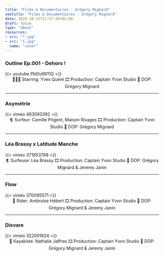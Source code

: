 ```yaml
---
title: "Films & Documentaires - Grégory Mignard"
seotitle: "Films & Documentaires - Grégory Mignard"
date: 2020-10-22T22:57:50+02:00
draft: false
type: "about"
resources:
- src: "*.jpg"
- src: "1.jpg"
  name: "cover"
---
```


### Outline Ep.001 - Dehors !

<div>
{{< youtube PbDizRll11Q >}}
</div>

<center>
🙎🏻‍♂️ Starring: Yves Quéré  
🎞 Production: Captain Yvon Studio  
🎥 DOP: Grégory Mignard
</center>

***

### Asymétrie

<div>
{{< vimeo 463093392 >}}
</div>

<center>
🏄 Surfeur: Camille Prigent, Maison Rivages  
🎞 Production: Captain Yvon Studio  
🎥 DOP: Grégory Mignard
</center>

***

### Léa Brassy x Latitude Manche

<div>
{{< vimeo 371653768 >}}
</div>

<center>
🏄 Surfeuse: Léa Brassy  
🎞 Production: Captain Yvon Studio  
🎥 DOP: Grégory Mignard & Jeremy Janin
</center>

***

### Flow

<div>
{{< vimeo 370095571 >}}
</div>

<center>
🚴 Rider: Ambroise Hébert  
🎞 Production: Captain Yvon Studio  
🎥 DOP: Grégory Mignard & Jeremy Janin
</center>

***

### Disvare

<div>
{{< vimeo 322001624 >}}
</div>

<center>
🚣 Kayakiste: Nathalie Jaffres  
🎞 Production: Captain Yvon Studio  
🎥 DOP: Grégory Mignard & Jeremy Janin
</center>
